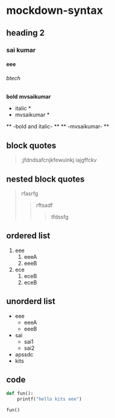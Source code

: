 # mockdown-syntax
## heading 2
### sai kumar
#### eee
###### btech
**bold**
**mvsaikumar**

* italic *
* mvsaikumar *

** -bold and italic- **
** -mvsaikumar- **

## block quotes 
>;jfdndsafcnjkfewuinkj
iajgffckv

## nested block quotes
>rfasrfg
>>rftsadf
>>>tfdssfg
## ordered list ##
1. eee
    1. eeeA
    2. eeeB
2. ece
    1. eceB
    2. eceB
## unorderd list ##
- eee
    * eeeA
    * eeeB
- sai 
    + sai1 
    + sai2
- apssdc
- kits
## code
```python
def fun():
    printf("hello kits eee")
```
```
fun()
```
